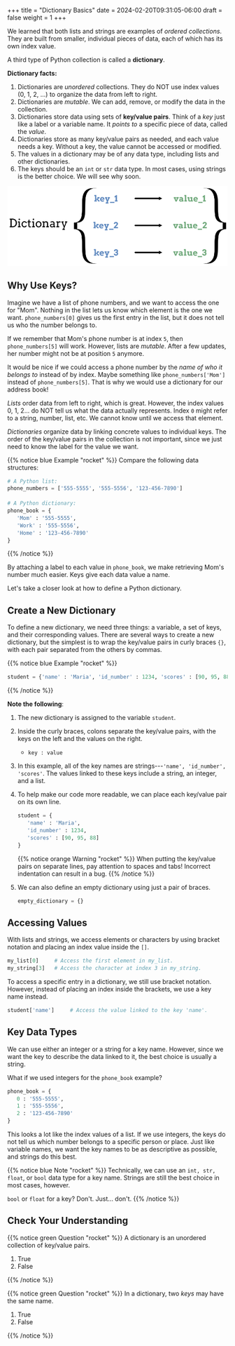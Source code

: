 +++
title = "Dictionary Basics"
date = 2024-02-20T09:31:05-06:00
draft = false
weight = 1
+++

We learned that both lists and strings are examples of *ordered collections*.
They are built from smaller, individual pieces of data, each of which has its
own index value.

A third type of Python collection is called a **dictionary**.

**Dictionary facts:**

1. Dictionaries are *unordered* collections. They do NOT use index values (0, 1, 2, ...) to organize the data from left to right.
1. Dictionaries are *mutable*. We can add, remove, or modify the data in the collection.
1. Dictionaries store data using sets of **key/value pairs**. Think of a *key* just like a label or a variable name. It *points to* a specific piece of data, called the *value*.
1. Dictionaries store as many key/value pairs as needed, and each value needs a key. Without a key, the value cannot be accessed or modified.
1. The values in a dictionary may be of any data type, including lists and other dictionaries.
1. The keys should be an `int` or `str` data type. In most cases, using strings is the better choice. We will see why soon.

![Each key points to a value inside a dictionary.](pictures/dictionary.png?classes=border)

## Why Use Keys?

Imagine we have a list of phone numbers, and we want to access the one for
"Mom". Nothing in the list lets us know which element is the one we want.
`phone_numbers[0]` gives us the first entry in the list, but it does not tell
us who the number belongs to.

If we remember that Mom's phone number is at index `5`, then
`phone_numbers[5]` will work. However, lists are *mutable*. After a few
updates, her number might not be at position `5` anymore.

It would be nice if we could access a phone number by the *name of who it
belongs to* instead of by index. Maybe something like `phone_numbers['Mom']`
instead of `phone_numbers[5]`. That is why we would use a dictionary for our address book!

*Lists* order data from left to right, which is great. However, the index
values 0, 1, 2... do NOT tell us what the data actually represents. Index `0`
might refer to a string, number, list, etc. We cannot know until we access that
element.

*Dictionaries* organize data by linking concrete values to individual keys. The
order of the key/value pairs in the collection is not important, since we just
need to know the label for the value we want.

{{% notice blue Example "rocket" %}}
Compare the following data structures:

```python {linenos=table}
# A Python list:
phone_numbers = ['555-5555', '555-5556', '123-456-7890']

# A Python dictionary:
phone_book = {
   'Mom' : '555-5555',
   'Work' : '555-5556',
   'Home' : '123-456-7890'
}
```
{{% /notice %}}

By attaching a label to each value in `phone_book`, we make retrieving Mom's
number much easier. Keys give each data value a name.

Let's take a closer look at how to define a Python dictionary.

## Create a New Dictionary

To define a new dictionary, we need three things: a variable, a set of keys,
and their corresponding values. There are several ways to create a new
dictionary, but the simplest is to wrap the key/value pairs in curly braces
`{}`, with each pair separated from the others by commas.

{{% notice blue Example "rocket" %}}
```python
student = {'name' : 'Maria', 'id_number' : 1234, 'scores' : [90, 95, 88]}
```
{{% /notice %}}

**Note the following**:

1. The new dictionary is assigned to the variable ``student``.
1. Inside the curly braces, colons separate the key/value pairs, with the keys on the left and the values on the right.
   - `key : value`

1. In this example, all of the key names are strings---`'name', 'id_number', 'scores'`. The values linked to these keys include a string, an integer, and a list.
1. To help make our code more readable, we can place each key/value pair on its own line.

   ```python {}
   student = {
      'name' : 'Maria',
      'id_number' : 1234,
      'scores' : [90, 95, 88]
   }
   ```

   {{% notice orange Warning "rocket" %}}
   When putting the key/value pairs on separate lines, pay attention to spaces
   and tabs! Incorrect indentation can result in a bug.
   {{% /notice %}}

1. We can also define an empty dictionary using just a pair of braces.

   ```python
   empty_dictionary = {}
   ```

## Accessing Values

With lists and strings, we access elements or characters by using bracket
notation and placing an index value inside the `[]`.

```python
my_list[0]     # Access the first element in my_list.
my_string[3]   # Access the character at index 3 in my_string.
```

To access a specific entry in a dictionary, we still use bracket notation.
However, instead of placing an index inside the brackets, we use a key name
instead.

```python
student['name']     # Access the value linked to the key 'name'.
```

## Key Data Types

We can use either an integer or a string for a key name. However, since we want
the key to describe the data linked to it, the best choice is usually a string.

What if we used integers for the `phone_book` example?

```python {linenos=table}
phone_book = {
   0 : '555-5555',
   1 : '555-5556',
   2 : '123-456-7890'
}
```

This looks a lot like the index values of a list. If we use integers, the keys
do not tell us which number belongs to a specific person or place. Just like
variable names, we want the key names to be as descriptive as possible, and
strings do this best.

{{% notice blue Note "rocket" %}}
Technically, we can use an `int, str, float`, or `bool` data type for a
key name. Strings are still the best choice in most cases, however.

`bool` or `float` for a key?  Don't.  Just... don't.
{{% /notice %}}

## Check Your Understanding

{{% notice green Question "rocket" %}}
A dictionary is an unordered collection of key/value pairs.

1. True
1. False
<!-- Solution: True -->
{{% /notice %}}

{{% notice green Question "rocket" %}}
In a dictionary, two *keys* may have the same name.

1. True
1. False
<!-- Solution: False -->
{{% /notice %}}